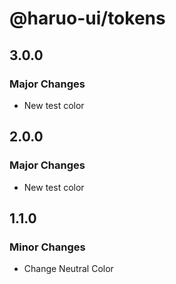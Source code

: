 # @haruo-ui/tokens

## 3.0.0

### Major Changes

- New test color

## 2.0.0

### Major Changes

- New test color

## 1.1.0

### Minor Changes

- Change Neutral Color
